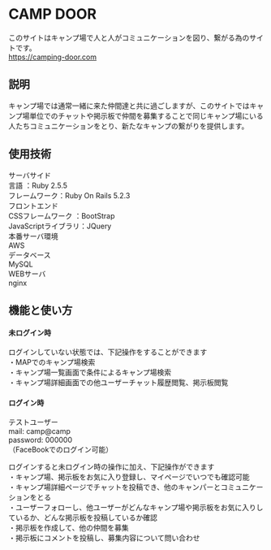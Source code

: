 # CAMP DOOR  
このサイトはキャンプ場で人と人がコミュニケーションを図り、繋がる為のサイトです。  
https://camping-door.com  


## 説明  
キャンプ場では通常一緒に来た仲間達と共に過ごしますが、このサイトではキャンプ場単位でのチャットや掲示板で仲間を募集することで同じキャンプ場にいる人たちコミュニケーションをとり、新たなキャンプの繋がりを提供します。  


## 使用技術  
サーバサイド  
  言語          ：Ruby 2.5.5  
  フレームワーク：Ruby On Rails 5.2.3  
フロントエンド  
  CSSフレームワーク   ：BootStrap  
  JavaScriptライブラリ：JQuery  
本番サーバ環境  
  AWS  
データベース  
  MySQL  
WEBサーバ  
  nginx  


## 機能と使い方  

#### 未ログイン時  
ログインしていない状態では、下記操作をすることができます  
・MAPでのキャンプ場検索  
・キャンプ場一覧画面で条件によるキャンプ場検索  
・キャンプ場詳細画面での他ユーザーチャット履歴閲覧、掲示板閲覧  

#### ログイン時  
テストユーザー  
mail: camp@camp  
password: 000000  
（FaceBookでのログイン可能）  

ログインすると未ログイン時の操作に加え、下記操作ができます  
・キャンプ場、掲示板をお気に入り登録し、マイページでいつでも確認可能  
・キャンプ場詳細ページでチャットを投稿でき、他のキャンパーとコミュニケーションをとる  
・ユーザーフォローし、他ユーザーがどんなキャンプ場や掲示板をお気に入りしているか、どんな掲示板を投稿しているか確認  
・掲示板を作成して、他の仲間を募集  
・掲示板にコメントを投稿し、募集内容について問い合わせ  



